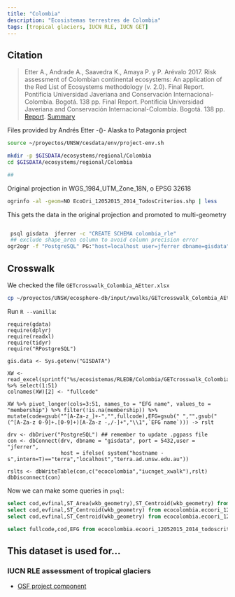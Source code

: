 ```yaml
---
title: "Colombia"
description: "Ecosistemas terrestres de Colombia"
tags: [tropical glaciers, IUCN RLE, IUCN GET]
---
```


## Citation

> Etter A., Andrade A., Saavedra K., Amaya P. y P. Arévalo 2017. Risk assessment of Colombian continental ecosystems: An application of the Red List of Ecosystems methodology (v. 2.0). Final Report. Pontificia Universidad Javeriana and Conservación Internacional-Colombia. Bogotá. 138 pp. Final Report. Pontificia Universidad Javeriana and Conservación Internacional-Colombia. Bogotá. 138 pp. [Report](https://www.researchgate.net/publication/325498072_Risk_assessment_of_Colombian_continental_ecosystems_An_application_of_the_Red_List_of_Ecosystems_methodology_v_20). [Summary](https://iucnrle.org/static/media/uploads/references/published-assessments/Brochures/brochure_lre_colombia_v_2.0.pdf)

Files provided by Andrés Etter -()- Alaska to Patagonia project


```sh
source ~/proyectos/UNSW/cesdata/env/project-env.sh

mkdir -p $GISDATA/ecosystems/regional/Colombia
cd $GISDATA/ecosystems/regional/Colombia

##
```

Original projection in WGS_1984_UTM_Zone_18N, o EPSG 32618

```sh
ogrinfo -al -geom=NO EcoOri_12052015_2014_TodosCriterios.shp | less


```
This gets the data in the original projection and promoted to multi-geometry

```sh

 psql gisdata  jferrer -c "CREATE SCHEMA colombia_rle"
 ## exclude shape_area column to avoid column precision error
ogr2ogr -f "PostgreSQL" PG:"host=localhost user=jferrer dbname=gisdata" -nlt PROMOTE_TO_MULTI -lco SCHEMA=ecocolombia $GISDATA/ecosistemas/RLEDB/Colombia/EcoOri_12052015_2014_TodosCriterios.shp -sql "SELECT COD, A1P, A1E, A2aP, A2aE, A2bP, A2bE, A3P, A3E, C2,  D2, B1ai, B1aiiV1, B1aiiV2, B1aiii, B2ai, B2aiiV1, B2aiiV2, B2aiii, C2Precp, EvFinal FROM EcoOri_12052015_2014_TodosCriterios"


```

## Crosswalk

We checked the file `GETcrosswalk_Colombia_AEtter.xlsx`

```sh
cp ~/proyectos/UNSW/ecosphere-db/input/xwalks/GETcrosswalk_Colombia_AEtter.xlsx $GISDATA/ecosistemas/RLEDB/Colombia
```

Run `R --vanilla`:

```{r}
require(gdata)
require(dplyr)
require(readxl)
require(tidyr)
require("RPostgreSQL")

gis.data <- Sys.getenv("GISDATA")

XW <- read_excel(sprintf("%s/ecosistemas/RLEDB/Colombia/GETcrosswalk_Colombia_AEtter.xlsx",gis.data),sheet=3) %>% select(1:51)
colnames(XW)[2] <- "fullcode"

XW %>% pivot_longer(cols=3:51, names_to = "EFG name", values_to = "membership") %>% filter(!is.na(membership)) %>% mutate(code=gsub("^[A-Za-z_]+-","",fullcode),EFG=gsub(" ","",gsub("(^[A-Za-z 0-9]+.[0-9]+)[A-Za-z -,/-]+","\\1",`EFG name`))) -> rslt

drv <- dbDriver("PostgreSQL") ## remember to update .pgpass file
con <- dbConnect(drv, dbname = "gisdata", port = 5432,user = "jferrer",
                 host = ifelse( system("hostname -s",intern=T)=="terra","localhost","terra.ad.unsw.edu.au"))

rslts <- dbWriteTable(con,c("ecocolombia","iucnget_xwalk"),rslt)
dbDisconnect(con)
```

Now we can make some queries in `psql`:

```sql
select cod,evfinal,ST_Area(wkb_geometry),ST_Centroid(wkb_geometry) from ecocolombia.ecoori_12052015_2014_todoscriterios m left join ecocolombia.iucnget_xwalk x on m.cod=x.code where "EFG" IN ('T1.3');
select cod,evfinal,ST_Centroid(wkb_geometry) from ecocolombia.ecoori_12052015_2014_todoscriterios m left join ecocolombia.iucnget_xwalk x on m.cod=x.code where "EFG" IN ('T6.1');
select cod,evfinal,ST_Centroid(wkb_geometry) from ecocolombia.ecoori_12052015_2014_todoscriterios m left join ecocolombia.iucnget_xwalk x on m.cod=x.code where "EFG" IN ('T6.5');

select fullcode,cod,EFG from ecocolombia.ecoori_12052015_2014_todoscriterios m left join ecocolombia.iucnget_xwalk x on m.cod=x.code where "EFG" IN ('T6.5');

```


## This dataset is used for...

### IUCN RLE assessment of tropical glaciers 

- [OSF project component](https://osf.io/432sb/)

